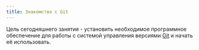 ```yaml
---
title: Знакомство с Git
---
```

Цель сегодняшнего занятия -
установить необходимое программное обеспечение для
работы с
системой управления версиями [Git]
и начать её использовать.


[git]: https://git-scm.com/
[github]: https://github.com/
